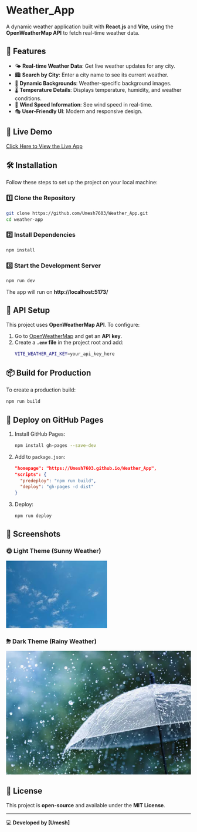 # Weather_App

A dynamic weather application built with **React.js** and **Vite**, using the **OpenWeatherMap API** to fetch real-time weather data.

## 🌟 Features

- 🌤 **Real-time Weather Data**: Get live weather updates for any city.
- 🏙 **Search by City**: Enter a city name to see its current weather.
- 🎨 **Dynamic Backgrounds**: Weather-specific background images.
- 🌡 **Temperature Details**: Displays temperature, humidity, and weather conditions.
- 💨 **Wind Speed Information**: See wind speed in real-time.
- 🎭 **User-Friendly UI**: Modern and responsive design.

## 🚀 Live Demo

[Click Here to View the Live App](https://Umesh7603.github.io/Weather_App)

## 🛠 Installation

Follow these steps to set up the project on your local machine:

### **1️⃣ Clone the Repository**

```sh
git clone https://github.com/Umesh7603/Weather_App.git
cd weather-app
```

### **2️⃣ Install Dependencies**

```sh
npm install
```

### **3️⃣ Start the Development Server**

```sh
npm run dev
```

The app will run on **http://localhost:5173/**

## 🔑 API Setup

This project uses **OpenWeatherMap API**. To configure:

1. Go to [OpenWeatherMap](https://openweathermap.org/api) and get an **API key**.
2. Create a **`.env` file** in the project root and add:
   ```sh
   VITE_WEATHER_API_KEY=your_api_key_here
   ```

## 📦 Build for Production

To create a production build:

```sh
npm run build
```

## 🚀 Deploy on GitHub Pages

1. Install GitHub Pages:
   ```sh
   npm install gh-pages --save-dev
   ```
2. Add to `package.json`:
   ```json
   "homepage": "https://Umesh7603.github.io/Weather_App",
   "scripts": {
     "predeploy": "npm run build",
     "deploy": "gh-pages -d dist"
   }
   ```
3. Deploy:
   ```sh
   npm run deploy
   ```

## 📸 Screenshots

### 🌞 Light Theme (Sunny Weather)

![Sunny Weather](public/clear.jpg)

### ⛈ Dark Theme (Rainy Weather)

![Rainy Weather](public/rain.jpg)

## 📜 License

This project is **open-source** and available under the **MIT License**.

---

💻 **Developed by [Umesh]**

